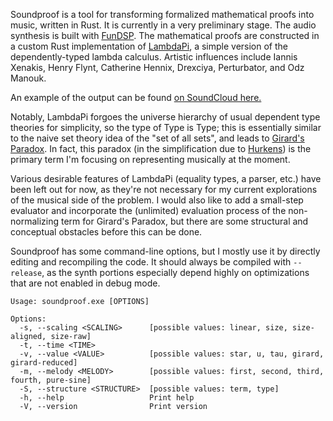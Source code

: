 Soundproof is a tool for transforming formalized mathematical proofs into music, written in Rust.
It is currently in a very preliminary stage. The audio synthesis is built with
[FunDSP](https://github.com/SamiPerttu/fundsp). The mathematical proofs are constructed in a
custom Rust implementation of [LambdaPi](https://www.andres-loeh.de/LambdaPi/), a simple
version of the dependently-typed lambda calculus.
Artistic influences include Iannis Xenakis, Henry Flynt, Catherine Hennix, Drexciya, Perturbator, and Odz Manouk.

An example of the output can be found [on SoundCloud here.](https://soundcloud.com/user-619734785/system-output-v12)

Notably, LambdaPi forgoes the universe hierarchy of usual dependent type theories for simplicity,
so the type of Type is Type; this is essentially similar to the naive set theory idea 
of the "set of all sets", and leads to [Girard's Paradox](https://en.wikipedia.org/wiki/System_U).
In fact, this paradox (in the simplification due to [Hurkens](https://www.cs.cmu.edu/~kw/scans/hurkens95tlca.pdf)) 
is the primary term I'm focusing on representing musically at the moment.

Various desirable features of LambdaPi (equality types, a parser, etc.) have been left out for now,
as they're not necessary for my current explorations of the musical side of the problem.
I would also like to add a small-step evaluator and incorporate the (unlimited)
evaluation process of the non-normalizing term for Girard's Paradox, but there are some structural and
conceptual obstacles before this can be done.

Soundproof has some command-line options, but I mostly use it by directly editing and recompiling the code.
It should always be compiled with `--release`, as the synth portions especially depend highly
on optimizations that are not enabled in debug mode.

```
Usage: soundproof.exe [OPTIONS]

Options:
  -s, --scaling <SCALING>      [possible values: linear, size, size-aligned, size-raw]
  -t, --time <TIME>
  -v, --value <VALUE>          [possible values: star, u, tau, girard, girard-reduced]
  -m, --melody <MELODY>        [possible values: first, second, third, fourth, pure-sine]
  -S, --structure <STRUCTURE>  [possible values: term, type]
  -h, --help                   Print help
  -V, --version                Print version
```
